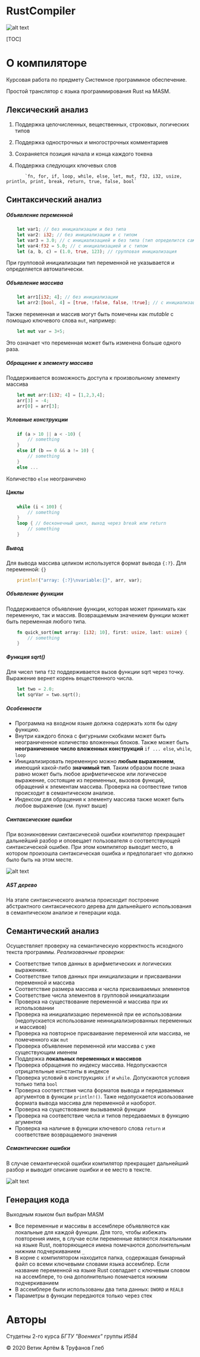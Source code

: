 
# RustCompiler

![alt text](Icons/RustToMasm.png "Rust to MASM")

[TOC]

# О компиляторе
Курсовая работа по предмету Системное программное обеспечение.

Простой транслятор с языка программирования Rust на <span title="Macro Assembler">MASM</span>.

## Лексический анализ
1. Поддержка целочисленных, вещественных, строковых, логических типов

2. Поддержка однострочных и многострочных комментариев

3. Сохраняется позиция начала и конца каждого токена

4. Поддержка следующих ключевых слов
>
		   `fn, for, if, loop, while, else, let, mut, f32, i32, usize, println, print, break, return, true, false, bool`
	
## Синтаксический анализ

##### Объявление переменной
``` rust
    let var1; // без инициализации и без типа
    let var2: i32; // без инициализации и с типом
    let var3 = 3.0; // с инициализацией и без типа (тип определится сам)
    let var4:f32 = 5.0; // с инициализацией и с типом
    let (a, b, c) = (1.0, true, 123); // групповая инициализация
```
При групповой инициализации тип переменной не указывается и определяется автоматически.
##### Объявление массива
``` rust
    let arr1[i32; 4]; // без инициализации
    let arr2:[bool, 4] = [true, !false, false, !true]; // с инициализацией
```
Также переменная и массив могут быть помечены как *mutable* с помощью ключевого слова `mut`, например:
``` rust
    let mut var = 3+5;
```
Это означает что переменная может быть изменена больше одного раза.

##### Обращение к элементу массива

Поддерживается возможность доступа к произвольному элементу массива
``` rust
	let mut arr:[i32; 4] = [1,2,3,4];
	arr[3] = -4;
	arr[0] = arr[3];
```
##### Условные конструкции
``` rust
    if (a > 10 || a < -10) {
		// something
	}
	else if (b == 0 && a != 10) {
		// something
	}
	else ...
```
Количество `else` неограничено

##### Циклы
``` rust
	while (i < 100) {
		// something
	}
	loop { // бесконечный цикл, выход через break или return
		// something
	}
```
##### Вывод

Для вывода массива целиком используется формат вывода `{:?}`. Для переменной: `{}`
``` rust
	println!("array: {:?}\nvariable:{}", arr, var);
```
##### Объявление функции

Поддерживается объявление функции, которая может принимать как переменную, так и массив. Возвращаемым значением функции может быть переменная любого типа.
``` rust
	fn quick_sort(mut array: [i32; 10], first: usize, last: usize) {
		// something
	}
```
##### Функция sqrt()

Для чисел типа `f32` поддерживается вызов функции sqrt через точку. Выражение вернет корень вещественного числа.
``` rust
	let two = 2.0;
	let sqrVar = two.sqrt();
```
##### Особенности

- Программа на входном языке должна содержать хотя бы одну функцию.
- Внутри каждого блока с фигурными скобками может быть неограниченное количество вложенных блоков. Также может быть **неограниченное число вложенных конструкций** `if ... else`, `while`, `loop`
- Инициализировать переменную можно **любым выражением**, имеющий какой-либо **значимый тип**. Таким образом после знака равно может быть любое арифметическое или логическое выражение, состоящие из переменных, вызовов функций, обращений к элементам массива. Проверка на соотвествие типов происходит в семантическом анализе. 
- Индексом для обращения к элементу массива также может быть любое выражение (см. пункт выше)

##### Синтаксические ошибки

При возникновении синтаксической ошибки компилятор прекращает дальнейший разбор и оповещает пользователя о соответствующей синтаксической ошибке. При этом компилятор выводит место, в котором произошла синтаксическая ошибка и предполагает что должно было быть на этом месте.

![alt text](Icons/parserError.png "Parser error")

##### AST дерево

На этапе синтаксического анализа происходит построение абстрактного синтаксического дерева для дальнейшего использования в семантическом анализе и генерации кода.

## Семантический анализ

Осуществляет проверку на семантическую корректность исходного текста программы. *Реализованные проверки:*
- Соответствие типов данных в арифметических и логических выражениях.
- Соответствие типов данных при инициализации и присваивании переменной и массива
- Соответствие размера массива и числа присваиваемых элементов
- Соответствие числа элементов в групповой инициализации
- Проверка на существование переменной и массива при их использовании
- Проверка на инициализацию переменной при ее использовании (недопускается использование неинициализированных переменных и массивов)
- Проверка на повторное присваивание переменной или массива, не помеченного как `mut`
- Проверка объявление переменной или массива с уже существующим именем
- Поддержка **локальных переменных и массивов**
- Проверка обращения по индексу массива. Недопускаются отрицательные константы в индексе
- Проверка условий в конструкциях `if` и `while`. Допускаются условия только типа `bool`
- Проверка соответствия числа форматов вывода и передаваемых аргументов в функции `println!()`. Таже недопускается исользование формата вывода массива для переменной и наоборот.
- Проверка на существование вызываемой функции
- Проверка на соответствие числа и типов передаваемых в функцию агументов
- Проверка на наличие в функции ключевого слова `return` и соответствие возвращаемого значения

##### Семантические ошибки

В случае семантической ошибки компилятор прекращает дальнейший разбор и выводит описание ошибки и ее место в тексте.

![alt text](Icons/semanticError.png "Semantic error")

## Генерация кода

Выходным языком был выбран <span title="Macro Assembler">MASM</span>
- Все переменные и массивы в ассемблере объявляются как локальные для каждой функции. Для того, чтобы избежать повторения имен, в случае если переменные являются локальными на языке Rust, повторяющиеся имена помечаются дополнительным нижним подчеркиванием `_`
- В корне с компилятором находится папка, содержащая бинарный файл со всеми ключевыми словами языка ассемблер. Если название переменной на языке Rust совпадает с ключевым словом на ассемблере, то она дополнительно помечается нижним подчеркиванием
- В ассемблере были использованы два типа данных: `DWORD` и `REAL8`
- Параметры в функции передаются только через стек

# Авторы
Студетны 2-го курса *БГТУ "Военмех"*  группы *И584*

&copy; 2020 Ветик Артём & Труфанов Глеб 

